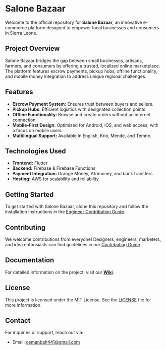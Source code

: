 # Salone Bazaar

Welcome to the official repository for **Salone Bazaar**, an innovative e-commerce platform designed to empower local businesses and consumers in Sierra Leone.

## Project Overview
Salone Bazaar bridges the gap between small businesses, artisans, farmers, and consumers by offering a trusted, localized online marketplace. The platform features escrow payments, pickup hubs, offline functionality, and mobile money integration to address unique regional challenges.

## Features
- **Escrow Payment System:** Ensures trust between buyers and sellers.
- **Pickup Hubs:** Efficient logistics with designated collection points.
- **Offline Functionality:** Browse and create orders without an internet connection.
- **Mobile-First Design:** Optimized for Android, iOS, and web access, with a focus on mobile users.
- **Multilingual Support:** Available in English, Krio, Mende, and Temne.

## Technologies Used
- **Frontend:** Flutter
- **Backend:** Firebase & Firebase Functions
- **Payment Integration:** Orange Money, Afrimoney, and bank transfers
- **Hosting:** AWS for scalability and reliability

## Getting Started
To get started with Salone Bazaar, clone this repository and follow the installation instructions in the [Engineer Contribution Guide](https://github.com/osmanbah441/salone_bazaar/wiki/Engineer-Contribution-Guide).

## Contributing
We welcome contributions from everyone! Designers, engineers, marketers, and idea enthusiasts can find guidelines in our [Contributing Guide](https://github.com/osmanbah441/salone_bazaar/wiki/Contribution-Guide).

## Documentation
For detailed information on the project, visit our **[Wiki](https://github.com/osmanbah441/salone_bazaar/wiki)**.

## License
This project is licensed under the MIT License. See the [LICENSE](LICENSE) file for more information.

## Contact
For inquiries or support, reach out via:
- Email: osmanbah441@gmail.com

